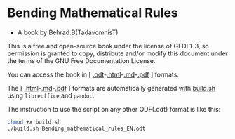 # Bending Mathematical Rules

* A book by Behrad.B(TadavomnisT)

This is a free and open-source book under the license of GFDL1-3,
so permission is granted to copy, distribute and/or modify this document
under the terms of the GNU Free Documentation License.

You can access the book in [ [.odt](https://github.com/TadavomnisT/Free_Books-Documents/blob/main/Bending_mathematical_rules_EN/Bending_mathematical_rules_EN.odt)-[.html](https://github.com/TadavomnisT/Free_Books-Documents/blob/main/Bending_mathematical_rules_EN/Bending_mathematical_rules_EN.html)-[.md](https://github.com/TadavomnisT/Free_Books-Documents/blob/main/Bending_mathematical_rules_EN/Bending_mathematical_rules_EN.md)-[.pdf](https://github.com/TadavomnisT/Free_Books-Documents/blob/main/Bending_mathematical_rules_EN/Bending_mathematical_rules_EN.pdf) ] formats.

The [ [.html](https://github.com/TadavomnisT/Free_Books-Documents/blob/main/Bending_mathematical_rules_EN/Bending_mathematical_rules_EN.html)-[.md](https://github.com/TadavomnisT/Free_Books-Documents/blob/main/Bending_mathematical_rules_EN/Bending_mathematical_rules_EN.md)-[.pdf](https://github.com/TadavomnisT/Free_Books-Documents/blob/main/Bending_mathematical_rules_EN/Bending_mathematical_rules_EN.pdf) ] formats are automatically generated with [build.sh](https://github.com/TadavomnisT/Free_Books-Documents/blob/main/Bending_mathematical_rules_EN/build.sh) using `libreoffice` and `pandoc`.

The instruction to use the script on any other ODF(.odt) format is like this:

```bash
chmod +x build.sh
./build.sh Bending_mathematical_rules_EN.odt
```
